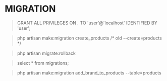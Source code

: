 # MIGRATION

> GRANT ALL PRIVILEGES ON *.* TO 'user'@'localhost' IDENTIFIED BY 'user';

> php artisan make:migration create_products /* old --create=products */

> php artisan migrate:rollback

> select * from migrations;

> php artisan make:migration add_brand_to_products --table=products
